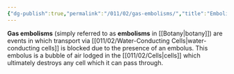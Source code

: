 ```yaml
---
{"dg-publish":true,"permalink":"/011/02/gas-embolisms/","title":"Embolisms","tags":["BIOL412"],"noteIcon":"1","created":"2024-10-19T20:27:19.049-07:00","updated":"2024-09-26T15:18:38.992-07:00"}
---
```


**Gas embolisms** (simply referred to as **embolisms** in [[Botany\|botany]]) are events in which transport via [[011/02/Water-Conducting Cells\|water-conducting cells]] is blocked due to the presence of an embolus. This embolus is a bubble of air lodged in the [[011/02/Cells\|cells]] which ultimately destroys any cell which it can pass through.